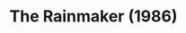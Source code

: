 ---
layout: productions
title: The Rainmaker (1986)
image:
category:
details:
  Theatre: Players by the Sea
  Playwright: N. Richard Nash - wiki
cast:
  Noah: Michael Lipp
crew:
external_links:
---